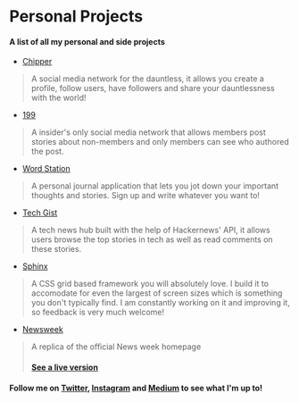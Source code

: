 # Personal Projects
#### A list of all my personal and side projects

* [Chipper](https://github.com/Oluwadamilareolusakin/chipper)
> A social media network for the dauntless, it allows you create a profile, follow users, have followers and share your dauntlessness with the world!

* [199](https://github.com/Oluwadamilareolusakin/members-only)
> A insider's only social media network that allows members post stories about non-members and only members can see who authored the post.

* [Word Station](https://github.com/Oluwadamilareolusakin/word-station)
> A personal journal application that lets you jot down your important thoughts and stories. Sign up and write whatever you want to!

* [Tech Gist](https://github.com/Oluwadamilareolusakin/tech-gist)
> A tech news hub built with the help of Hackernews' API, it allows users browse the top stories in tech as well as read comments on these stories.

* [Sphinx](https://github.com/Oluwadamilareolusakin/sphinx)
> A CSS grid based framework you will absolutely love. I build it to accomodate for even the largest of screen sizes which is something you don't typically find. I am constantly working on it and improving it, so feedback is very much welcome!

* [Newsweek](https://github.com/Oluwadamilareolusakin/news-week-replica)
> A replica of the official News week homepage
> #### [See a live version](https://rawcdn.githack.com/Oluwadamilareolusakin/news-week-replica/239894d031a63fbf2b740dcb5f3024a6639d64be/index.html)



#### Follow me on [Twitter](https://twitter.com/oluwadamilareo_), [Instagram](https://instagram.com/oluwadamilare_olusakin) and [Medium](https://medium.com/@oluwadamilareo_) to see what I'm up to!


